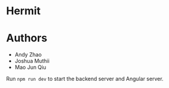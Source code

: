 # Hermit

# Authors

* Andy Zhao
* Joshua Muthii
* Mao Jun Qiu

Run ```npm run dev``` to start the backend server and Angular server.
